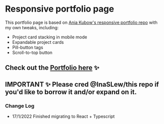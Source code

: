 # Responsive portfolio page
This portfolio page is based on [Ania Kubow's responsive portfolio repo](https://github.com/kubowania/responsive-portfolio) with my own tweaks, including:
- Project card stacking in mobile mode
- Expandable project cards
- Pill-button tags
- Scroll-to-top button

## Check out the [Portfolio here](https://inaslew.github.io/Portfolio/) ✨

## IMPORTANT ✨ Please cred @InaSLew/this repo if you'd like to borrow it and/or expand on it.

### Change Log
- 17/1/2022 Finished migrating to React + Typescript
